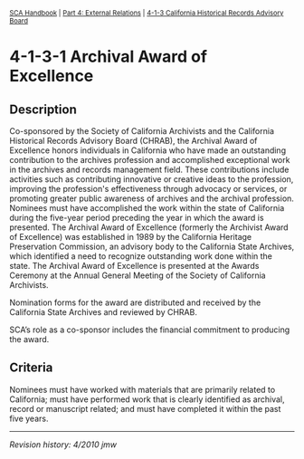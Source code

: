 <sup>[SCA Handbook](/sca-handbook/index.html) | [Part 4: External Relations](../04_external_relations/index.html) | [4-1-3 California Historical Records Advisory Board](../04_external_relations/04-01_chrab.html)</sup> 

# 4-1-3-1 Archival Award of Excellence

## Description

Co-sponsored by the Society of California Archivists and the California Historical Records Advisory Board (CHRAB), the Archival Award of Excellence honors individuals in California who have made an outstanding contribution to the archives profession and accomplished exceptional work in the archives and records management field. These contributions include activities such as contributing innovative or creative ideas to the profession, improving the profession's effectiveness through advocacy or services, or promoting greater public awareness of archives and the archival profession. Nominees must have accomplished the work within the state of California during the five-year period preceding the year in which the award is presented. The Archival Award of Excellence (formerly the Archivist Award of Excellence) was established in 1989 by the California Heritage Preservation Commission, an advisory body to the California State Archives, which identified a need to recognize outstanding work done within the state. The Archival Award of Excellence is presented at the Awards Ceremony at the Annual General Meeting of the Society of California Archivists.

Nomination forms for the award are distributed and received by the California State Archives and reviewed by CHRAB.

SCA’s role as a co-sponsor includes the financial commitment to producing the award.

## Criteria
Nominees must have worked with materials that are primarily related to California; must have performed work that is clearly identified as archival, record or manuscript related; and must have completed it within the past five years.

***

_Revision history: 4/2010 jmw_
